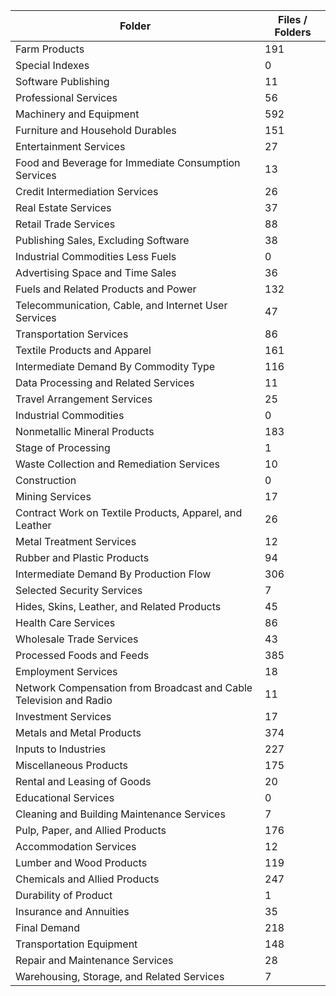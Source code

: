 | Folder                                                             |   Files / Folders |
|--------------------------------------------------------------------|-------------------|
| Farm Products                                                      |               191 |
| Special Indexes                                                    |                 0 |
| Software Publishing                                                |                11 |
| Professional Services                                              |                56 |
| Machinery and Equipment                                            |               592 |
| Furniture and Household Durables                                   |               151 |
| Entertainment Services                                             |                27 |
| Food and Beverage for Immediate Consumption Services               |                13 |
| Credit Intermediation Services                                     |                26 |
| Real Estate Services                                               |                37 |
| Retail Trade Services                                              |                88 |
| Publishing Sales, Excluding Software                               |                38 |
| Industrial Commodities Less Fuels                                  |                 0 |
| Advertising Space and Time Sales                                   |                36 |
| Fuels and Related Products and Power                               |               132 |
| Telecommunication, Cable, and Internet User Services               |                47 |
| Transportation Services                                            |                86 |
| Textile Products and Apparel                                       |               161 |
| Intermediate Demand By Commodity Type                              |               116 |
| Data Processing and Related Services                               |                11 |
| Travel Arrangement Services                                        |                25 |
| Industrial Commodities                                             |                 0 |
| Nonmetallic Mineral Products                                       |               183 |
| Stage of Processing                                                |                 1 |
| Waste Collection and Remediation Services                          |                10 |
| Construction                                                       |                 0 |
| Mining Services                                                    |                17 |
| Contract Work on Textile Products, Apparel, and Leather            |                26 |
| Metal Treatment Services                                           |                12 |
| Rubber and Plastic Products                                        |                94 |
| Intermediate Demand By Production Flow                             |               306 |
| Selected Security Services                                         |                 7 |
| Hides, Skins, Leather, and Related Products                        |                45 |
| Health Care Services                                               |                86 |
| Wholesale Trade Services                                           |                43 |
| Processed Foods and Feeds                                          |               385 |
| Employment Services                                                |                18 |
| Network Compensation from Broadcast and Cable Television and Radio |                11 |
| Investment Services                                                |                17 |
| Metals and Metal Products                                          |               374 |
| Inputs to Industries                                               |               227 |
| Miscellaneous Products                                             |               175 |
| Rental and Leasing of Goods                                        |                20 |
| Educational Services                                               |                 0 |
| Cleaning and Building Maintenance Services                         |                 7 |
| Pulp, Paper, and Allied Products                                   |               176 |
| Accommodation Services                                             |                12 |
| Lumber and Wood Products                                           |               119 |
| Chemicals and Allied Products                                      |               247 |
| Durability of Product                                              |                 1 |
| Insurance and Annuities                                            |                35 |
| Final Demand                                                       |               218 |
| Transportation Equipment                                           |               148 |
| Repair and Maintenance Services                                    |                28 |
| Warehousing, Storage, and Related Services                         |                 7 |